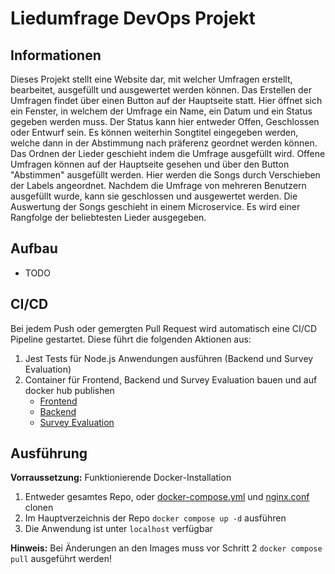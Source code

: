 # Liedumfrage DevOps Projekt
## Informationen
Dieses Projekt stellt eine Website dar, mit welcher Umfragen erstellt, bearbeitet, ausgefüllt und ausgewertet werden können.
Das Erstellen der Umfragen findet über einen Button auf der Hauptseite statt.
Hier öffnet sich ein Fenster, in welchem der Umfrage ein Name, ein Datum und ein Status gegeben werden muss. Der Status kann hier entweder Offen, Geschlossen oder Entwurf sein.
Es können weiterhin Songtitel eingegeben werden, welche dann in der Abstimmung nach präferenz geordnet werden können.
Das Ordnen der Lieder geschieht indem die Umfrage ausgefüllt wird. Offene Umfragen können auf der Hauptseite gesehen und über den Button "Abstimmen" ausgefüllt werden. Hier werden die Songs durch Verschieben der Labels angeordnet. Nachdem die Umfrage von mehreren Benutzern ausgefüllt wurde, kann sie geschlossen und ausgewertet werden. Die Auswertung der Songs geschieht in einem Microservice. Es wird einer Rangfolge der beliebtesten Lieder ausgegeben.
## Aufbau
- TODO
## CI/CD
Bei jedem Push oder gemergten Pull Request wird automatisch eine CI/CD Pipeline gestartet. Diese führt die folgenden Aktionen aus:
1. Jest Tests für Node.js Anwendungen ausführen (Backend und Survey Evaluation)
2. Container für Frontend, Backend und Survey Evaluation bauen und auf docker hub publishen
    - [Frontend](https://hub.docker.com/r/diddyholz/dhge-devops-surveyevaluation/tags)
    - [Backend](https://hub.docker.com/r/diddyholz/dhge-devops-backend/tags)
    - [Survey Evaluation](https://hub.docker.com/r/diddyholz/dhge-devops-surveyevaluation/tags)

## Ausführung
**Vorraussetzung:** Funktionierende Docker-Installation
1. Entweder gesamtes Repo, oder [docker-compose.yml](/docker-compose.yml) und [nginx.conf](/nginx.conf) clonen
2. Im Hauptverzeichnis der Repo `docker compose up -d` ausführen
3. Die Anwendung ist unter `localhost` verfügbar

**Hinweis:** Bei Änderungen an den Images muss vor Schritt 2 `docker compose pull` ausgeführt werden!
